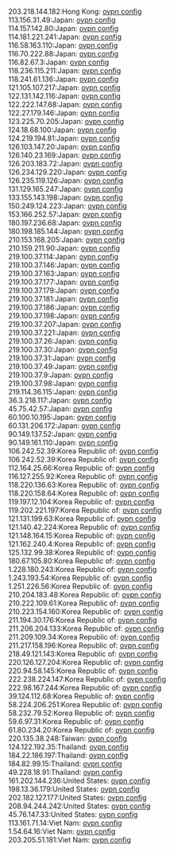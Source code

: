 203.218.144.182:Hong Kong: [ovpn config](vpn/203_218_144_182.ovpn)  
113.156.31.49:Japan: [ovpn config](vpn/113_156_31_49.ovpn)  
114.157.142.80:Japan: [ovpn config](vpn/114_157_142_80.ovpn)  
114.181.221.241:Japan: [ovpn config](vpn/114_181_221_241.ovpn)  
116.58.163.110:Japan: [ovpn config](vpn/116_58_163_110.ovpn)  
116.70.222.88:Japan: [ovpn config](vpn/116_70_222_88.ovpn)  
116.82.67.3:Japan: [ovpn config](vpn/116_82_67_3.ovpn)  
118.236.115.211:Japan: [ovpn config](vpn/118_236_115_211.ovpn)  
118.241.61.136:Japan: [ovpn config](vpn/118_241_61_136.ovpn)  
121.105.107.217:Japan: [ovpn config](vpn/121_105_107_217.ovpn)  
122.131.142.116:Japan: [ovpn config](vpn/122_131_142_116.ovpn)  
122.222.147.68:Japan: [ovpn config](vpn/122_222_147_68.ovpn)  
122.27.179.146:Japan: [ovpn config](vpn/122_27_179_146.ovpn)  
123.225.70.205:Japan: [ovpn config](vpn/123_225_70_205.ovpn)  
124.18.68.100:Japan: [ovpn config](vpn/124_18_68_100.ovpn)  
124.219.194.81:Japan: [ovpn config](vpn/124_219_194_81.ovpn)  
126.103.147.20:Japan: [ovpn config](vpn/126_103_147_20.ovpn)  
126.140.23.169:Japan: [ovpn config](vpn/126_140_23_169.ovpn)  
126.203.183.72:Japan: [ovpn config](vpn/126_203_183_72.ovpn)  
126.234.129.220:Japan: [ovpn config](vpn/126_234_129_220.ovpn)  
126.235.119.126:Japan: [ovpn config](vpn/126_235_119_126.ovpn)  
131.129.165.247:Japan: [ovpn config](vpn/131_129_165_247.ovpn)  
133.155.143.198:Japan: [ovpn config](vpn/133_155_143_198.ovpn)  
150.249.124.223:Japan: [ovpn config](vpn/150_249_124_223.ovpn)  
153.166.252.57:Japan: [ovpn config](vpn/153_166_252_57.ovpn)  
180.197.236.68:Japan: [ovpn config](vpn/180_197_236_68.ovpn)  
180.198.185.144:Japan: [ovpn config](vpn/180_198_185_144.ovpn)  
210.153.168.205:Japan: [ovpn config](vpn/210_153_168_205.ovpn)  
210.159.211.90:Japan: [ovpn config](vpn/210_159_211_90.ovpn)  
219.100.37.114:Japan: [ovpn config](vpn/219_100_37_114.ovpn)  
219.100.37.146:Japan: [ovpn config](vpn/219_100_37_146.ovpn)  
219.100.37.163:Japan: [ovpn config](vpn/219_100_37_163.ovpn)  
219.100.37.177:Japan: [ovpn config](vpn/219_100_37_177.ovpn)  
219.100.37.179:Japan: [ovpn config](vpn/219_100_37_179.ovpn)  
219.100.37.181:Japan: [ovpn config](vpn/219_100_37_181.ovpn)  
219.100.37.186:Japan: [ovpn config](vpn/219_100_37_186.ovpn)  
219.100.37.198:Japan: [ovpn config](vpn/219_100_37_198.ovpn)  
219.100.37.207:Japan: [ovpn config](vpn/219_100_37_207.ovpn)  
219.100.37.221:Japan: [ovpn config](vpn/219_100_37_221.ovpn)  
219.100.37.26:Japan: [ovpn config](vpn/219_100_37_26.ovpn)  
219.100.37.30:Japan: [ovpn config](vpn/219_100_37_30.ovpn)  
219.100.37.31:Japan: [ovpn config](vpn/219_100_37_31.ovpn)  
219.100.37.49:Japan: [ovpn config](vpn/219_100_37_49.ovpn)  
219.100.37.9:Japan: [ovpn config](vpn/219_100_37_9.ovpn)  
219.100.37.98:Japan: [ovpn config](vpn/219_100_37_98.ovpn)  
219.114.36.115:Japan: [ovpn config](vpn/219_114_36_115.ovpn)  
36.3.218.117:Japan: [ovpn config](vpn/36_3_218_117.ovpn)  
45.75.42.57:Japan: [ovpn config](vpn/45_75_42_57.ovpn)  
60.100.10.195:Japan: [ovpn config](vpn/60_100_10_195.ovpn)  
60.131.206.172:Japan: [ovpn config](vpn/60_131_206_172.ovpn)  
90.149.137.52:Japan: [ovpn config](vpn/90_149_137_52.ovpn)  
90.149.161.110:Japan: [ovpn config](vpn/90_149_161_110.ovpn)  
106.242.52.39:Korea Republic of: [ovpn config](vpn/106_242_52_39.ovpn)  
106.242.52.39:Korea Republic of: [ovpn config](vpn/106_242_52_39.ovpn)  
112.164.25.66:Korea Republic of: [ovpn config](vpn/112_164_25_66.ovpn)  
116.127.255.92:Korea Republic of: [ovpn config](vpn/116_127_255_92.ovpn)  
118.220.136.63:Korea Republic of: [ovpn config](vpn/118_220_136_63.ovpn)  
118.220.158.64:Korea Republic of: [ovpn config](vpn/118_220_158_64.ovpn)  
119.197.12.104:Korea Republic of: [ovpn config](vpn/119_197_12_104.ovpn)  
119.202.221.197:Korea Republic of: [ovpn config](vpn/119_202_221_197.ovpn)  
121.131.199.63:Korea Republic of: [ovpn config](vpn/121_131_199_63.ovpn)  
121.140.42.224:Korea Republic of: [ovpn config](vpn/121_140_42_224.ovpn)  
121.148.164.15:Korea Republic of: [ovpn config](vpn/121_148_164_15.ovpn)  
121.162.240.4:Korea Republic of: [ovpn config](vpn/121_162_240_4.ovpn)  
125.132.99.38:Korea Republic of: [ovpn config](vpn/125_132_99_38.ovpn)  
180.67.105.80:Korea Republic of: [ovpn config](vpn/180_67_105_80.ovpn)  
1.228.180.243:Korea Republic of: [ovpn config](vpn/1_228_180_243.ovpn)  
1.243.193.54:Korea Republic of: [ovpn config](vpn/1_243_193_54.ovpn)  
1.251.226.56:Korea Republic of: [ovpn config](vpn/1_251_226_56.ovpn)  
210.204.183.48:Korea Republic of: [ovpn config](vpn/210_204_183_48.ovpn)  
210.222.109.61:Korea Republic of: [ovpn config](vpn/210_222_109_61.ovpn)  
210.223.154.160:Korea Republic of: [ovpn config](vpn/210_223_154_160.ovpn)  
211.194.30.176:Korea Republic of: [ovpn config](vpn/211_194_30_176.ovpn)  
211.206.204.133:Korea Republic of: [ovpn config](vpn/211_206_204_133.ovpn)  
211.209.109.34:Korea Republic of: [ovpn config](vpn/211_209_109_34.ovpn)  
211.217.158.196:Korea Republic of: [ovpn config](vpn/211_217_158_196.ovpn)  
218.49.121.143:Korea Republic of: [ovpn config](vpn/218_49_121_143.ovpn)  
220.126.127.204:Korea Republic of: [ovpn config](vpn/220_126_127_204.ovpn)  
220.94.58.145:Korea Republic of: [ovpn config](vpn/220_94_58_145.ovpn)  
222.238.224.147:Korea Republic of: [ovpn config](vpn/222_238_224_147.ovpn)  
222.98.167.244:Korea Republic of: [ovpn config](vpn/222_98_167_244.ovpn)  
39.124.112.68:Korea Republic of: [ovpn config](vpn/39_124_112_68.ovpn)  
58.224.206.251:Korea Republic of: [ovpn config](vpn/58_224_206_251.ovpn)  
58.232.79.52:Korea Republic of: [ovpn config](vpn/58_232_79_52.ovpn)  
59.6.97.31:Korea Republic of: [ovpn config](vpn/59_6_97_31.ovpn)  
61.80.234.20:Korea Republic of: [ovpn config](vpn/61_80_234_20.ovpn)  
220.135.38.248:Taiwan: [ovpn config](vpn/220_135_38_248.ovpn)  
124.122.192.35:Thailand: [ovpn config](vpn/124_122_192_35.ovpn)  
184.22.186.197:Thailand: [ovpn config](vpn/184_22_186_197.ovpn)  
184.82.99.15:Thailand: [ovpn config](vpn/184_82_99_15.ovpn)  
49.228.18.91:Thailand: [ovpn config](vpn/49_228_18_91.ovpn)  
161.202.144.236:United States: [ovpn config](vpn/161_202_144_236.ovpn)  
198.13.36.179:United States: [ovpn config](vpn/198_13_36_179.ovpn)  
202.182.127.177:United States: [ovpn config](vpn/202_182_127_177.ovpn)  
208.94.244.242:United States: [ovpn config](vpn/208_94_244_242.ovpn)  
45.76.147.33:United States: [ovpn config](vpn/45_76_147_33.ovpn)  
113.161.71.14:Viet Nam: [ovpn config](vpn/113_161_71_14.ovpn)  
1.54.64.16:Viet Nam: [ovpn config](vpn/1_54_64_16.ovpn)  
203.205.51.181:Viet Nam: [ovpn config](vpn/203_205_51_181.ovpn)  
